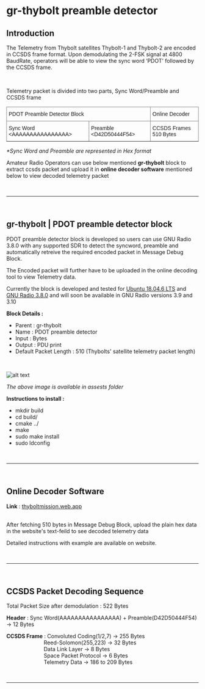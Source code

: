 # **gr-thybolt preamble detector**
## Introduction
The Telemetry from Thybolt satellites Thybolt-1 and Thybolt-2 are encoded in CCSDS frame format. Upon demodulating the  2-FSK signal at 4800 BaudRate, operators will be able to view the sync word ‘PDOT’ followed by the CCSDS frame. 

</br>

Telemetry packet is divided into two parts, Sync Word/Preamble and CCSDS frame
<table style="border-collapse:collapse;border-spacing:0" class="tg"><thead><tr><th style="border-color:inherit;border-style:solid;border-width:1px;font-family:Arial, sans-serif;font-size:14px;font-weight:normal;overflow:hidden;padding:10px 5px;text-align:left;vertical-align:top;word-break:normal" colspan="2">PDOT Preamble Detector Block </th><th style="border-color:inherit;border-style:solid;border-width:1px;font-family:Arial, sans-serif;font-size:14px;font-weight:normal;overflow:hidden;padding:10px 5px;text-align:left;vertical-align:top;word-break:normal" colspan="2">Online Decoder </th></tr></thead><tbody><tr><td style="border-color:inherit;border-style:solid;border-width:1px;font-family:Arial, sans-serif;font-size:14px;overflow:hidden;padding:10px 5px;text-align:left;vertical-align:top;word-break:normal">Sync Word &lt;AAAAAAAAAAAAAAAA&gt;</td><td style="border-color:inherit;border-style:solid;border-width:1px;font-family:Arial, sans-serif;font-size:14px;overflow:hidden;padding:10px 5px;text-align:left;vertical-align:top;word-break:normal">Preamble &lt;D42D50444F54&gt;</td><td style="border-color:inherit;border-style:solid;border-width:1px;font-family:Arial, sans-serif;font-size:14px;overflow:hidden;padding:10px 5px;text-align:left;vertical-align:top;word-break:normal" colspan="2">CCSDS Frames 510 Bytes</td></tr></tbody></table>
<em>*Sync Word and Preamble are represented in Hex format</em>

</br>

Amateur Radio Operators can use below mentioned **gr-thybolt** block to extract ccsds packet and upload it in **online decoder software** mentioned below to view decoded telemetry packet



</br>

***

</br>

## gr-thybolt | PDOT preamble detector block
PDOT preamble detector block is developed so users can use GNU Radio 3.8.0 with any supported SDR to detect the syncword, preamble and automatically retreive the required encoded packet in Message Debug Block. 

The Encoded packet will further have to be uploaded in the online decoding tool to view Telemetry data.

Currently the block is developed and tested for [Ubuntu 18.04.6 LTS](https://releases.ubuntu.com/18.04/) and [GNU Radio 3.8.0](https://www.gnuradio.org/news/2019-08-10-gnu-radio-v3-8-0-0-release/) and will soon be available in GNU Radio versions 3.9 and 3.10

**Block Details :**

- Parent : gr-thybolt
- Name : PDOT preamble detector
- Input : Bytes 
- Output : PDU print
- Default Packet Length : 510 (Thybolts' satellite telemetry packet length)

</br>

![alt text](https://github.com//thybolt4hams/gr-thybolt/blob/assets/PDOT-Preamble-detector.png?raw=true)

<em>The above image is available in assests folder</em>
</br>

**Instructions to install :**

- mkdir build
- cd build/
- cmake ../
- make
- sudo make install
- sudo ldconfig


</br>

***

</br>

## Online Decoder Software 

**Link** : [thyboltmission.web.app](thyboltmission.web.app)

<br/> 
After fetching 510 bytes in Message Debug Block, upload the plain hex data in the website's text-feild to see decoded telemetry data

<br/> 

Detailed instructions with example are available on website.

</br>

***

</br>

## CCSDS Packet Decoding Sequence 

Total Packet Size after demodulation : 522 Bytes 

**Header** : Sync Word(AAAAAAAAAAAAAAAA) + Preamble(D42D50444F54) -> 12 Bytes 

**CCSDS Frame** : Convoluted Coding(1/2,7) -> 255 Bytes <br/>
&emsp;&emsp;&emsp;&emsp;&emsp;&emsp;&emsp;Reed-Solomon(255,223) -> 32 Bytes<br/>
&emsp;&emsp;&emsp;&emsp;&emsp;&emsp;&emsp;Data Link Layer -> 8 Bytes<br/>
&emsp;&emsp;&emsp;&emsp;&emsp;&emsp;&emsp;Space Packet Protocol -> 6 Bytes<br/>
&emsp;&emsp;&emsp;&emsp;&emsp;&emsp;&emsp;Telemetry Data -> 186 to 209 Bytes

</br>

***

</br>













